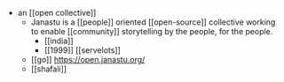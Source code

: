 - an [[open collective]]
	- Janastu is a [[people]] oriented [[open-source]] collective working to enable [[community]] storytelling by the people, for the people. 
		- [[india]]
		- [[1999]] [[servelots]]
	- [[go]] https://open.janastu.org/
	- [[shafali]]